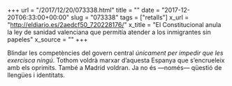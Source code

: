 +++
url = "/2017/12/20/073338.html"
title = ""
date = "2017-12-20T06:33:00+00:00"
slug = "073338"
tags = ["retalls"]
x_url = "http://eldiario.es/2aedcf50_720228176/"
x_title = "El Constitucional anula la ley de sanidad valenciana que permitía atender a los inmigrantes sin papeles"
x_source = ""
+++

Blindar les competències del govern central *únicament per impedir que les exercisca ningú*. Tothom voldrà marxar d’aquesta Espanya que s’encrueleix amb els oprimits. També a Madrid voldran. Ja no és —només— qüestió de llengües i identitats.
